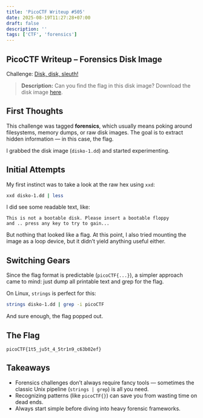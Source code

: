 ```yaml
---
title: 'PicoCTF Writeup #505'
date: 2025-08-19T11:27:28+07:00
draft: false
description: ''
tags: ['CTF', 'forensics']
---
```


## PicoCTF Writeup – Forensics Disk Image

Challenge: [Disk, disk, sleuth!](https://play.picoctf.org/practice/challenge/505)

> **Description:**
> Can you find the flag in this disk image?
> Download the disk image [here](https://artifacts.picoctf.net/c/536/disko-1.dd.gz).


## First Thoughts

This challenge was tagged **forensics**, which usually means poking around filesystems, memory dumps, or raw disk images. The goal is to extract hidden information — in this case, the flag.

I grabbed the disk image (`disko-1.dd`) and started experimenting.


## Initial Attempts

My first instinct was to take a look at the raw hex using `xxd`:

```bash
xxd disko-1.dd | less
```

I did see some readable text, like:

```
This is not a bootable disk. Please insert a bootable floppy
and .. press any key to try to gain...
```

But nothing that looked like a flag. At this point, I also tried mounting the image as a loop device, but it didn’t yield anything useful either.


## Switching Gears

Since the flag format is predictable (`picoCTF{...}`), a simpler approach came to mind: just dump all printable text and grep for the flag.

On Linux, `strings` is perfect for this:

```bash
strings disko-1.dd | grep -i picoCTF
```

And sure enough, the flag popped out.


## The Flag

```
picoCTF{1t5_ju5t_4_5tr1n9_c63b02ef}
```


## Takeaways

* Forensics challenges don’t always require fancy tools — sometimes the classic Unix pipeline (`strings | grep`) is all you need.
* Recognizing patterns (like `picoCTF{}`) can save you from wasting time on dead ends.
* Always start simple before diving into heavy forensic frameworks.
